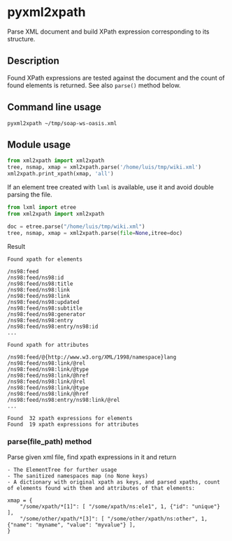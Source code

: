 
# pyxml2xpath
Parse XML document and build XPath expression corresponding to its structure.

## Description
Found XPath expressions are tested against the document and the count of found elements is returned. See also `parse()` method below.

## Command line usage
`pyxml2xpath ~/tmp/soap-ws-oasis.xml`

## Module usage

```python
from xml2xpath import xml2xpath
tree, nsmap, xmap = xml2xpath.parse('/home/luis/tmp/wiki.xml')
xml2xpath.print_xpath(xmap, 'all')
```

If an element tree created with `lxml` is available, use it and avoid double parsing the file.

```python
from lxml import etree
from xml2xpath import xml2xpath

doc = etree.parse("/home/luis/tmp/wiki.xml")
tree, nsmap, xmap = xml2xpath.parse(file=None,itree=doc)

```

Result

```
Found xpath for elements

/ns98:feed
/ns98:feed/ns98:id
/ns98:feed/ns98:title
/ns98:feed/ns98:link
/ns98:feed/ns98:link
/ns98:feed/ns98:updated
/ns98:feed/ns98:subtitle
/ns98:feed/ns98:generator
/ns98:feed/ns98:entry
/ns98:feed/ns98:entry/ns98:id
...

Found xpath for attributes

/ns98:feed/@{http://www.w3.org/XML/1998/namespace}lang
/ns98:feed/ns98:link/@rel
/ns98:feed/ns98:link/@type
/ns98:feed/ns98:link/@href
/ns98:feed/ns98:link/@rel
/ns98:feed/ns98:link/@type
/ns98:feed/ns98:link/@href
/ns98:feed/ns98:entry/ns98:link/@rel
...

Found  32 xpath expressions for elements
Found  19 xpath expressions for attributes

```

### parse(file_path) method
Parse given xml file, find xpath expressions in it and return

    - The ElementTree for further usage
    - The sanitized namespaces map (no None keys)
    - A dictionary with original xpath as keys, and parsed xpaths, count of elements found with them and attributes of that elements:
    
    xmap = {
        "/some/xpath/*[1]": [ "/some/xpath/ns:ele1", 1, {"id": "unique"} ],
        "/some/other/xpath/*[3]": [ "/some/other/xpath/ns:other", 1, {"name": "myname", "value": "myvalue"} ],
    }

